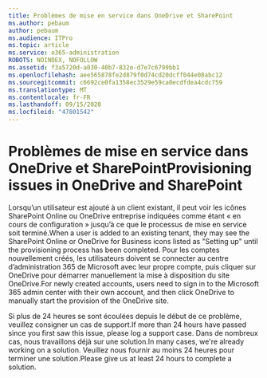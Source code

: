```yaml
---
title: Problèmes de mise en service dans OneDrive et SharePoint
ms.author: pebaum
author: pebaum
ms.audience: ITPro
ms.topic: article
ms.service: o365-administration
ROBOTS: NOINDEX, NOFOLLOW
ms.assetid: f3a5720d-a030-40b7-832e-d7e7c6799bb1
ms.openlocfilehash: aee565878fe2d879f0d74cd20dcff044e08abc12
ms.sourcegitcommit: c6692ce0fa1358ec3529e59ca0ecdfdea4cdc759
ms.translationtype: MT
ms.contentlocale: fr-FR
ms.lasthandoff: 09/15/2020
ms.locfileid: "47801542"
---
```

# <a name="provisioning-issues-in-onedrive-and-sharepoint"></a><span data-ttu-id="b7a9c-102">Problèmes de mise en service dans OneDrive et SharePoint</span><span class="sxs-lookup"><span data-stu-id="b7a9c-102">Provisioning issues in OneDrive and SharePoint</span></span>

<span data-ttu-id="b7a9c-103">Lorsqu’un utilisateur est ajouté à un client existant, il peut voir les icônes SharePoint Online ou OneDrive entreprise indiquées comme étant « en cours de configuration » jusqu’à ce que le processus de mise en service soit terminé.</span><span class="sxs-lookup"><span data-stu-id="b7a9c-103">When a user is added to an existing tenant, they may see the SharePoint Online or OneDrive for Business icons listed as "Setting up" until the provisioning process has been completed.</span></span> <span data-ttu-id="b7a9c-104">Pour les comptes nouvellement créés, les utilisateurs doivent se connecter au centre d’administration 365 de Microsoft avec leur propre compte, puis cliquer sur OneDrive pour démarrer manuellement la mise à disposition du site OneDrive.</span><span class="sxs-lookup"><span data-stu-id="b7a9c-104">For newly created accounts, users need to sign in to the Microsoft 365 admin center with their own account, and then click OneDrive to manually start the provision of the OneDrive site.</span></span>
  
<span data-ttu-id="b7a9c-105">Si plus de 24 heures se sont écoulées depuis le début de ce problème, veuillez consigner un cas de support.</span><span class="sxs-lookup"><span data-stu-id="b7a9c-105">If more than 24 hours have passed since you first saw this issue, please log a support case.</span></span> <span data-ttu-id="b7a9c-106">Dans de nombreux cas, nous travaillons déjà sur une solution.</span><span class="sxs-lookup"><span data-stu-id="b7a9c-106">In many cases, we're already working on a solution.</span></span> <span data-ttu-id="b7a9c-107">Veuillez nous fournir au moins 24 heures pour terminer une solution.</span><span class="sxs-lookup"><span data-stu-id="b7a9c-107">Please give us at least 24 hours to complete a solution.</span></span>
  